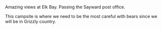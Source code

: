 Amazing views at Elk Bay. Passing the Sayward post office.

This campsite is where we need to be the most careful with bears since we will be in Grizzly country.